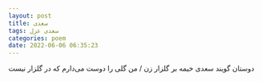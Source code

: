```yaml
---
layout: post
title: سعدی
tags: سعدی غزل
categories: poem
date: 2022-06-06 06:35:23
---
```


دوستان گویند سعدی خیمه بر گلزار زن / من گلی را دوست می‌دارم که در گلزار نیست
